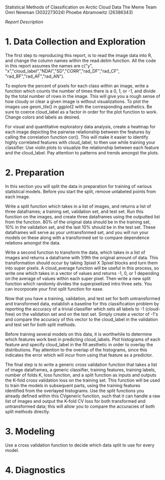Statistical Methods of Classification on Arctic Cloud Data
The Meme Team  
  Omri Newman (3032273024)
  Phoebe Abramowitz (26386343)
  
*Report Description*

# 1. Data Collection and Exploration

  The first step to reproducing this report, is to read the image data into R, and change the column names within the read.delim function. All the code in this report assumes the names are
c("y", "x","cloud_label","NDAI","SD","CORR","rad_DF","rad_CF", "rad_BF","rad_AF","rad_AN"). 
  
  To explore the percent of pixels for each class within an image, write a function which counts the number of times there is a 0, 1, or -1, and divide by the total number of rows in the image. This will give you a rough sense of how cloudy or clear a given image is without visualizations. To plot the images use geom_tile() in ggplot2 with the corresponding aesthetics. Be sure to coerce cloud_label as a factor in order for the plot function to work. Change colors and labels as desired. 
  
  For visual and quantitative exploratory data analysis, create a heatmap for each image depicting the pairwise relationship between the features by calling the correlation function cor(). This will make it easier to identify highly correlated features with cloud_label, to then use while training your classifier. Use violin plots to visualize the relationship between each feature and the cloud_label. Pay attention to patterns and trends amongst the plots. 
  
# 2. Preparation

  In this section you will split the data in preparation for training of various statistical models. Before you start the split, remove unlabeled points from each image.  
  
  Write a split function which takes in a list of images, and returns a list of three dataframes; a training set, validation set, and test set. Run this function on the images, and create three dataframes using the outputted list from the function. 80% of the original data should be in the training set, 10% in the validation set, and the last 10% should be in the test set. These dataframes will serve as your untransformed set, and you will run your models on these along with a transformed set to compare dependence relations amongst the data.
  
  Write a second function to transform the data, which takes in a list of images and returns a dataframe with 1/9th the original amount of data. This transformation should occur by taking 3pixel X 3pixel blocks and turn them into super pixels. A cloud_average function will be useful in this process, so write one which takes in a vector of values and returns -1, 0, or 1 depending on the average of values within each super pixel. Then write a new split function which randomly divides the superpixelized intro three sets. You can incorporate your first split function for ease.
  
  Now that you have a training, validation, and test set for both untransformed and transformed data, establish a baseline for this classification problem by reporting the accuracy of a trivial classifier which sets all labels to -1 (cloud-free) on the validation set and on the test set. Simply create a vector of -1's and compare the accuracy of this vector to the cloud_label in the validation and test set for both split methods.
  
  Before training several models on this data, it is worthwhile to determine which features work best in predicting cloud_labels. Plot histograms of each feature and specify cloud_label in the fill aesthetic in order to overlay the distributions. Pay attention to the overlap of the histograms, since this indicates the error which will incur from using that feature as a predictor. 
  
  The final step is to write a generic cross validation function that takes a list of image dataframes, a generic classifier, training features, training labels, number of folds K, loss function, and a split function as inputs and outputs the K-fold cross validation loss on the training set. This function will be used to train the models in subsequent parts, using the training features identified from the overlayed histograms. Use the split functions you already defined within this CVgeneric function, such that it can handle a raw list of images and output the K-fold CV loss for both transformed and untransformed data; this will allow you to compare the accuracies of both split methods directly. 
  
  
# 3. Modeling
Use a cross validation function to decide which data split to use for every model. 


# 4. Diagnostics
  
  
  
  
  
  
  
  
  
  